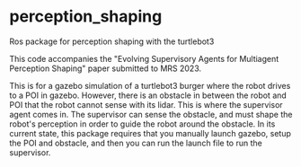 # perception_shaping
Ros package for perception shaping with the turtlebot3

This code accompanies the "Evolving Supervisory Agents for Multiagent Perception Shaping" paper submitted to MRS 2023.

This is for a gazebo simulation of a turtlebot3 burger where the robot drives to a POI in gazebo. However, there is an obstacle in between the robot and POI that the robot cannot sense with its lidar. This is where the supervisor agent comes in. The supervisor can sense the obstacle, and must shape the robot's perception in order to guide the robot around the obstacle. In its current state, this package requires that you manually launch gazebo, setup the POI and obstacle, and then you can run the launch file to run the supervisor.
